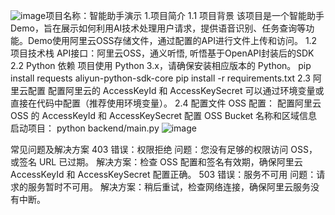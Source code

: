![image](https://github.com/user-attachments/assets/fc8bdf1e-83d6-4a70-8a49-4a28b52ea026)项目名称：智能助手演示
1.项目简介
1.1 项目背景
该项目是一个智能助手Demo，旨在展示如何利用AI技术处理用户请求，提供语音识别、任务查询等功能。Demo使用阿里云OSS存储文件，通过配置的API进行文件上传和访问。
1.2 项目技术栈
API接口：阿里云OSS，通义听悟, 听悟基于OpenAPI封装后的SDK
2.2 Python 依赖
项目使用 Python 3.x，请确保安装相应版本的 Python。
pip install requests aliyun-python-sdk-core
pip install -r requirements.txt
2.3 阿里云配置
配置阿里云的 AccessKeyId 和 AccessKeySecret
可以通过环境变量或直接在代码中配置（推荐使用环境变量）。
2.4 配置文件
OSS 配置：
配置阿里云 OSS 的 AccessKeyId 和 AccessKeySecret
配置 OSS Bucket 名称和区域信息
启动项目：
python backend/main.py
![image](https://github.com/user-attachments/assets/8c083f70-da10-40b7-a9e2-d83cf0ea4f80)



 常见问题及解决方案
403 错误：权限拒绝
问题：您没有足够的权限访问 OSS，或签名 URL 已过期。
解决方案：检查 OSS 配置和签名有效期，确保阿里云 AccessKeyId 和 AccessKeySecret 配置正确。
503 错误：服务不可用
问题：请求的服务暂时不可用。
解决方案：稍后重试，检查网络连接，确保阿里云服务没有中断。
